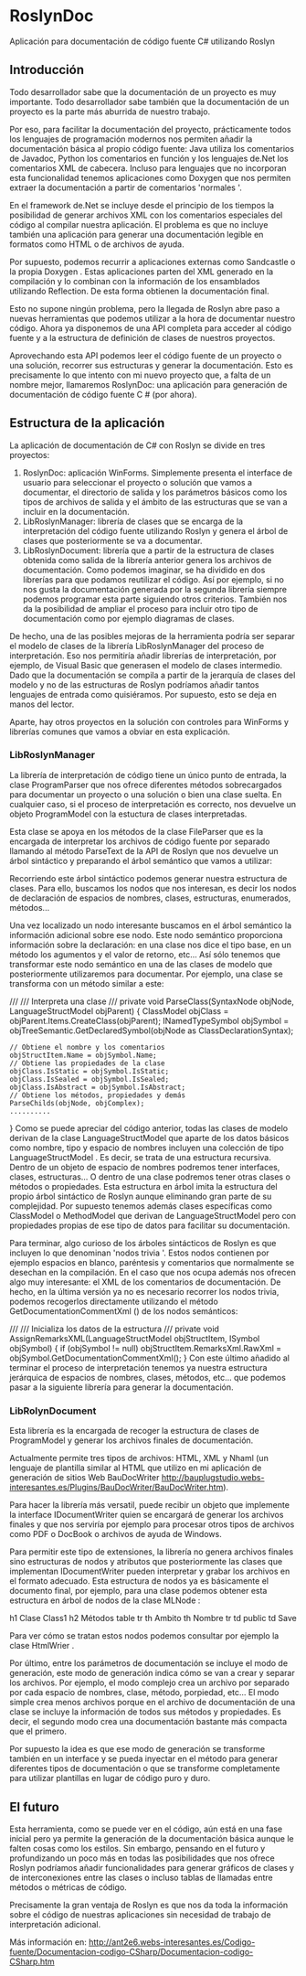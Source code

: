 # RoslynDoc
Aplicación para documentación de código fuente C# utilizando Roslyn

## Introducción
Todo desarrollador sabe que la documentación de un proyecto es muy importante. Todo desarrollador sabe
también que la documentación de un proyecto es la parte más aburrida de nuestro trabajo.

Por eso, para facilitar la documentación del proyecto, prácticamente todos los lenguajes de programación
modernos nos permiten añadir la documentación básica al propio código fuente: Java utiliza los comentarios
de Javadoc, Python los comentarios en función y los lenguajes de.Net los comentarios XML de cabecera. Incluso
para lenguajes que no incorporan esta funcionalidad tenemos aplicaciones como Doxygen que nos permiten extraer
la documentación a partir de comentarios 'normales '.

En el framework de.Net se incluye desde el principio de los tiempos la posibilidad de generar archivos XML con 
los comentarios especiales del código al compilar nuestra aplicación. El problema es que no incluye también una
aplicación para generar una documentación legible en formatos como HTML o de archivos de ayuda.

Por supuesto, podemos recurrir a aplicaciones externas como Sandcastle o la propia Doxygen . Estas aplicaciones 
parten del XML generado en la compilación y lo combinan con la información de los ensamblados utilizando Reflection. 
De esta forma obtienen la documentación final.

Esto no supone ningún problema, pero la llegada de Roslyn abre paso a nuevas herramientas que podemos utilizar a la 
hora de documentar nuestro código. Ahora ya disponemos de una API completa para acceder al código fuente y a la estructura de definición de clases de nuestros proyectos.

Aprovechando esta API podemos leer el código fuente de un proyecto o una solución, recorrer sus estructuras y 
generar la documentación. Esto es precisamente lo que intento con mi nuevo proyecto que, a falta de un nombre 
mejor, llamaremos RoslynDoc: una aplicación para generación de 
documentación de código fuente C # (por ahora).

## Estructura de la aplicación
La aplicación de documentación de C# con Roslyn se divide en tres proyectos:

1. RoslynDoc: aplicación WinForms. Simplemente presenta el interface de usuario para seleccionar el proyecto o
solución que vamos a documentar, el directorio de salida y los parámetros básicos como los tipos de archivos de
salida y el ámbito de las estructuras que se van a incluir en la documentación.
2. LibRoslynManager: librería de clases que se encarga de la interpretación del código fuente utilizando Roslyn 
y genera el árbol de clases que posteriormente se va a documentar.
3. LibRoslynDocument: librería que a partir de la estructura de clases obtenida como salida de la librería anterior
genera los archivos de documentación.
Como podemos imaginar, se ha dividido en dos librerías para que podamos reutilizar el código. Así por ejemplo, si no
nos gusta la documentación generada por la segunda librería siempre podemos programar esta parte siguiendo otros 
criterios. También nos da la posibilidad de ampliar el proceso para incluir otro tipo de documentación como por 
ejemplo diagramas de clases.

De hecho, una de las posibles mejoras de la herramienta podría ser separar el modelo de clases de la librería 
LibRoslynManager del proceso de interpretación. Eso nos permitiría añadir librerías de interpretación, por 
ejemplo, de Visual Basic que generasen el modelo de clases intermedio. Dado que la documentación se compila 
a partir de la jerarquía de clases del modelo y no de las estructuras de Roslyn podríamos añadir tantos 
lenguajes de entrada como quisiéramos. Por supuesto, esto se deja en manos del lector.

Aparte, hay otros proyectos en la solución con controles para WinForms y librerías comunes que vamos a obviar en esta explicación.

### LibRoslynManager
La librería de interpretación de código tiene un único punto de entrada, la clase ProgramParser que nos
ofrece diferentes métodos sobrecargados para documentar un proyecto o una solución o bien una clase suelta. 
En cualquier caso, si el proceso de interpretación es correcto, nos devuelve un objeto ProgramModel con la 
estuctura de clases interpretadas.

Esta clase se apoya en los métodos de la clase FileParser que es la encargada de interpretar los archivos de
código fuente por separado llamando al método ParseText de la API de Roslyn que nos devuelve un árbol sintáctico
y preparando el árbol semántico que vamos a utilizar:

Recorriendo este árbol sintáctico podemos generar nuestra estructura de clases. Para ello, 
buscamos los nodos que nos interesan, es decir los nodos de declaración de espacios de nombres, 
clases, estructuras, enumerados, métodos...

Una vez localizado un nodo interesante buscamos en el árbol semántico la información adicional sobre ese nodo. 
Este nodo semántico proporciona información sobre la declaración: en una clase nos dice el tipo base, en un método
los agumentos y el valor de retorno, etc... Así sólo tenemos que transformar este nodo semántico en una de las clases
de modelo que posteriormente utilizaremos para documentar. Por ejemplo, una clase se transforma con un método similar a este:

/// 
///	Interpreta una clase
/// 
private void ParseClass(SyntaxNode objNode, LanguageStructModel objParent)
{	ClassModel objClass = objParent.Items.CreateClass(objParent);
	INamedTypeSymbol objSymbol = objTreeSemantic.GetDeclaredSymbol(objNode as ClassDeclarationSyntax);
 
	// Obtiene el nombre y los comentarios
	objStructItem.Name = objSymbol.Name;
	// Obtiene las propiedades de la clase
	objClass.IsStatic = objSymbol.IsStatic;
	objClass.IsSealed = objSymbol.IsSealed;
	objClass.IsAbstract = objSymbol.IsAbstract;
	// Obtiene los métodos, propiedades y demás
	ParseChilds(objNode, objComplex);
	..........
}
Como se puede apreciar del código anterior, todas las clases de modelo derivan de la clase LanguageStructModel que aparte
de los datos básicos como nombre, tipo y espacio de nombres incluyen una colección de tipo LanguageStructModel . Es decir, 
se trata de una estructura recursiva. Dentro de un objeto de espacio de nombres podremos tener interfaces, clases, 
estructuras... O dentro de una clase podremos tener otras clases o métodos o propiedades. Esta estructura en árbol 
imita la estructura del propio árbol sintáctico de Roslyn aunque eliminando gran parte de su complejidad. Por supuesto
tenemos además clases específicas como ClassModel o MethodModel que derivan de LanguageStructModel pero con propiedades
propias de ese tipo de datos para facilitar su documentación.

Para terminar, algo curioso de los árboles sintácticos de Roslyn es que incluyen lo que denominan 'nodos trivia '. 
Estos nodos contienen por ejemplo espacios en blanco, paréntesis y comentarios que normalmente se desechan en la 
compilación. En el caso que nos ocupa además nos ofrecen algo muy interesante: el XML de los comentarios de 
documentación. De hecho, en la última versión ya no es necesario recorrer los nodos trivia, podemos recogerlos
directamente utilizando el método GetDocumentationCommentXml () de los nodos semánticos:

/// 
///	Inicializa los datos de la estructura
/// 
private void AssignRemarksXML(LanguageStructModel objStructItem, ISymbol objSymbol)
{ if (objSymbol != null)
	objStructItem.RemarksXml.RawXml = objSymbol.GetDocumentationCommentXml();
}
Con este último añadido al terminar el proceso de interpretación tenemos ya nuestra estructura jerárquica de espacios de nombres, 
clases, métodos, etc... que podemos pasar a la siguiente librería para generar la documentación.

### LibRolynDocument
Esta librería es la encargada de recoger la estructura de clases de ProgramModel y generar los archivos finales de documentación.

Actualmente permite tres tipos de archivos: HTML, XML y Nhaml (un lenguaje de plantilla similar al HTML que utilizo en mi 
aplicación de generación de sitios Web BauDocWriter http://bauplugstudio.webs-interesantes.es/Plugins/BauDocWriter/BauDocWriter.htm).

Para hacer la librería más versatil, puede recibir un objeto que implemente la interface IDocumentWriter quien se encargará
de generar los archivos finales y que nos serviría por ejemplo para procesar otros tipos de archivos como PDF o DocBook o 
archivos de ayuda de Windows.

Para permitir este tipo de extensiones, la librería no genera archivos finales sino estructuras de nodos y atributos que 
posteriormente las clases que implementan IDocumentWriter pueden interpretar y grabar los archivos en el formato adecuado. 
Esta estructura de nodos ya es básicamente el documento final, por ejemplo, para una clase podemos obtener esta estructura 
en árbol de nodos de la clase MLNode :

h1
  Clase Class1
h2
  Métodos
table
  tr
    th
      Ambito
    th
      Nombre
  tr
    td
      public
    td
      Save
      
Para ver cómo se tratan estos nodos podemos consultar por ejemplo la clase HtmlWrier .

Por último, entre los parámetros de documentación se incluye el modo de generación, este modo de generación indica 
cómo se van a crear y separar los archivos. Por ejemplo, el modo complejo crea un archivo por separado por cada espacio
de nombres, clase, método, porpiedad, etc... El modo simple crea menos archivos porque en el archivo de documentación de
una clase se incluye la información de todos sus métodos y propiedades. Es decir, el segundo modo crea una documentación
bastante más compacta que el primero.

Por supuesto la idea es que ese modo de generación se transforme también en un interface y se pueda inyectar en el método
para generar diferentes tipos de documentación o que se transforme completamente para utilizar plantillas en lugar de 
código puro y duro.

## El futuro
Esta herramienta, como se puede ver en el código, aún está en una fase inicial pero ya permite la generación de la 
documentación básica aunque le falten cosas como los estilos. Sin embargo, pensando en el futuro y profundizando un
poco más en todas las posibilidades que nos ofrece Roslyn podríamos añadir funcionalidades para generar gráficos de
clases y de interconexiones entre las clases o incluso tablas de llamadas entre métodos o métricas de código.

Precisamente la gran ventaja de Roslyn es que nos da toda la información sobre el código de nuestras aplicaciones 
sin necesidad de trabajo de interpretación adicional.

Más información en: http://ant2e6.webs-interesantes.es/Codigo-fuente/Documentacion-codigo-CSharp/Documentacion-codigo-CSharp.htm
